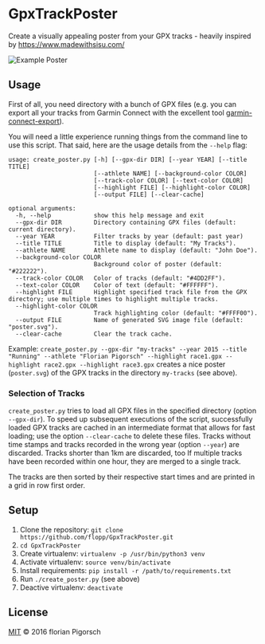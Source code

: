 # GpxTrackPoster
Create a visually appealing poster from your GPX tracks - heavily inspired by https://www.madewithsisu.com/

![Example Poster](https://github.com/flopp/GpxTrackPoster/blob/master/example.png)


## Usage
First of all, you need directory with a bunch of GPX files (e.g. you can export all your tracks from Garmin Connect with the excellent tool [garmin-connect-export](https://github.com/kjkjava/garmin-connect-export)).

You will need a little experience running things from the command line to use this script. That said, here are the usage details from the `--help` flag:

```
usage: create_poster.py [-h] [--gpx-dir DIR] [--year YEAR] [--title TITLE]
                        [--athlete NAME] [--background-color COLOR]
                        [--track-color COLOR] [--text-color COLOR]
                        [--highlight FILE] [--highlight-color COLOR]
                        [--output FILE] [--clear-cache]

optional arguments:
  -h, --help            show this help message and exit
  --gpx-dir DIR         Directory containing GPX files (default: current directory).
  --year YEAR           Filter tracks by year (default: past year)
  --title TITLE         Title to display (default: "My Tracks").
  --athlete NAME        Athlete name to display (default: "John Doe").
  --background-color COLOR
                        Background color of poster (default: "#222222").
  --track-color COLOR   Color of tracks (default: "#4DD2FF").
  --text-color COLOR    Color of text (default: "#FFFFFF").
  --highlight FILE      Highlight specified track file from the GPX directory; use multiple times to highlight multiple tracks.
  --highlight-color COLOR
                        Track highlighting color (default: "#FFFF00").
  --output FILE         Name of generated SVG image file (default: "poster.svg").
  --clear-cache         Clear the track cache.

```

Example: `create_poster.py --gpx-dir "my-tracks" --year 2015 --title "Running" --athlete "Florian Pigorsch" --highlight race1.gpx --highlight race2.gpx --highlight race3.gpx` creates a nice poster (`poster.svg`) of the GPX tracks in the directory `my-tracks` (see above).


### Selection of Tracks

`create_poster.py` tries to load all GPX files in the specified directory (option `--gpx-dir`).
To speed up subsequent executions of the script, successfully loaded GPX tracks are cached in an intermediate format that allows for fast loading; use the option `--clear-cache` to delete these files.
Tracks without time stamps and tracks recorded in the wrong year (option `--year`) are discarded.
Tracks shorter than 1km are discarded, too
If multiple tracks have been recorded within one hour, they are merged to a single track.

The tracks are then sorted by their respective start times and are printed in a grid in row first order.


## Setup
1. Clone the repository: `git clone https://github.com/flopp/GpxTrackPoster.git`
2. `cd GpxTrackPoster`
3. Create virtualenv: `virtualenv -p /usr/bin/python3 venv`
4. Activate virtualenv: `source venv/bin/activate`
5. Install requirements: `pip install -r /path/to/requirements.txt`
6. Run `./create_poster.py` (see above)
7. Deactive virtualenv: `deactivate`


## License
[MIT](https://github.com/flopp/GpxTrackPoster/blob/master/LICENSE) &copy; 2016 florian Pigorsch
